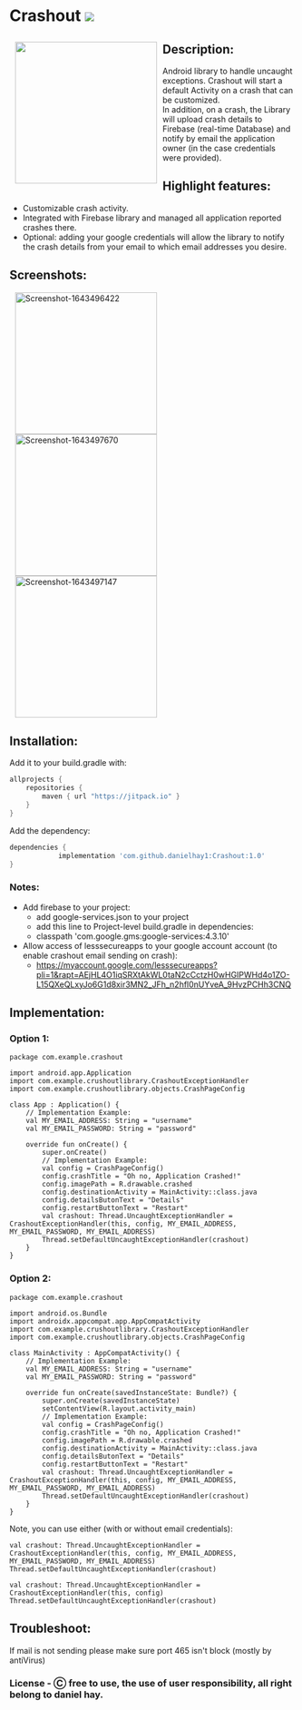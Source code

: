 # Crashout [![](https://jitpack.io/v/danielhay1/Crashout.svg)](https://jitpack.io/#danielhay1/Crashout)
<img src="https://i.ibb.co/mB8Bgzn/crushout-Logo.png" align="left"
width="250" hspace="10" vspace="10">
## Description:
Android library to handle uncaught exceptions.
Crashout will start a default Activity on a crash that can be customized.</br>
In addition, on a crash, the Library will upload crash details to Firebase (real-time Database) and notify by email the application owner (in the case credentials were provided).
## Highlight features:
- Customizable crash activity.
- Integrated with Firebase library and managed all application reported crashes there.
- Optional: adding your google credentials will allow the library to notify the crash details from your email to which email addresses you desire.
## Screenshots:
<a href="https://ibb.co/YyRrCr4"><img src="https://i.ibb.co/VQjK1K0/Screenshot-1643496422.png" alt="Screenshot-1643496422" border="0" width="250" hspace="10"><a href="https://ibb.co/7SMBdsw"><img src="https://i.ibb.co/CwC43Rk/Screenshot-1643497670.png" alt="Screenshot-1643497670" border="0" width="250" hspace="10"/></a><a href="https://ibb.co/J7Zvny5"><img src="https://i.ibb.co/DCd9485/Screenshot-1643497147.png" alt="Screenshot-1643497147" border="0" width="250" hspace="10"/></a>
## Installation:
Add it to your build.gradle with:
```gradle
allprojects {
    repositories {
        maven { url "https://jitpack.io" }
    }
}
```
Add the dependency:
```gradle
dependencies {
	        implementation 'com.github.danielhay1:Crashout:1.0'
}
```
### Notes:
- Add firebase to your project:
	- add google-services.json to your project
	- add this line to Project-level build.gradle in dependencies:
	- classpath 'com.google.gms:google-services:4.3.10'
- Allow access of lesssecureapps to your google account account (to enable crashout email sending on crash):
  - https://myaccount.google.com/lesssecureapps?pli=1&rapt=AEjHL4O1iqSRXtAkWL0taN2cCctzH0wHGIPWHd4o1ZO-L15QXeQLxyJo6G1d8xir3MN2_JFh_n2hfl0nUYveA_9HvzPCHh3CNQ

## Implementation:
### Option 1:
```
package com.example.crashout

import android.app.Application
import com.example.crushoutlibrary.CrashoutExceptionHandler
import com.example.crushoutlibrary.objects.CrashPageConfig

class App : Application() {
    // Implementation Example:
    val MY_EMAIL_ADDRESS: String = "username"
    val MY_EMAIL_PASSWORD: String = "password"

    override fun onCreate() {
        super.onCreate()
        // Implementation Example:
        val config = CrashPageConfig()
        config.crashTitle = "Oh no, Application Crashed!"
        config.imagePath = R.drawable.crashed
        config.destinationActivity = MainActivity::class.java
        config.detailsButonText = "Details"
        config.restartButtonText = "Restart"
        val crashout: Thread.UncaughtExceptionHandler = CrashoutExceptionHandler(this, config, MY_EMAIL_ADDRESS, MY_EMAIL_PASSWORD, MY_EMAIL_ADDRESS)
        Thread.setDefaultUncaughtExceptionHandler(crashout)
    }
}
```
### Option 2:
```
package com.example.crashout

import android.os.Bundle
import androidx.appcompat.app.AppCompatActivity
import com.example.crushoutlibrary.CrashoutExceptionHandler
import com.example.crushoutlibrary.objects.CrashPageConfig

class MainActivity : AppCompatActivity() {
    // Implementation Example:
    val MY_EMAIL_ADDRESS: String = "username"
    val MY_EMAIL_PASSWORD: String = "password"

    override fun onCreate(savedInstanceState: Bundle?) {
        super.onCreate(savedInstanceState)
        setContentView(R.layout.activity_main)
        // Implementation Example:
        val config = CrashPageConfig()
        config.crashTitle = "Oh no, Application Crashed!"
        config.imagePath = R.drawable.crashed
        config.destinationActivity = MainActivity::class.java
        config.detailsButonText = "Details"
        config.restartButtonText = "Restart"
        val crashout: Thread.UncaughtExceptionHandler = CrashoutExceptionHandler(this, config, MY_EMAIL_ADDRESS, MY_EMAIL_PASSWORD, MY_EMAIL_ADDRESS)
        Thread.setDefaultUncaughtExceptionHandler(crashout)
    }
}
```
Note, you can use either (with or without email credentials):
```
val crashout: Thread.UncaughtExceptionHandler = CrashoutExceptionHandler(this, config, MY_EMAIL_ADDRESS, MY_EMAIL_PASSWORD, MY_EMAIL_ADDRESS)
Thread.setDefaultUncaughtExceptionHandler(crashout)
```
```
val crashout: Thread.UncaughtExceptionHandler = CrashoutExceptionHandler(this, config)
Thread.setDefaultUncaughtExceptionHandler(crashout)
```
## Troubleshoot:
If mail is not sending please make sure port 465 isn't block (mostly by antiVirus)

### License - Ⓒ free to use, the use of user responsibility, all right belong to daniel hay.
